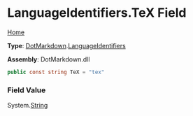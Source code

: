 # LanguageIdentifiers\.TeX Field

[Home](../../../README.md)

**Type**: [DotMarkdown](../../README.md)\.[LanguageIdentifiers](../README.md)

**Assembly**: DotMarkdown\.dll

```csharp
public const string TeX = "tex"
```

### Field Value

System\.[String](https://docs.microsoft.com/en-us/dotnet/api/system.string)